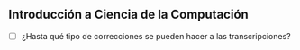 ## Introducción a Ciencia de la Computación

- [ ] ¿Hasta qué tipo de correcciones se pueden hacer a las transcripciones?
